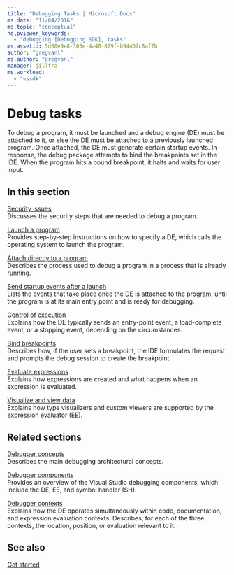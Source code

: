 ```yaml
---
title: "Debugging Tasks | Microsoft Docs"
ms.date: "11/04/2016"
ms.topic: "conceptual"
helpviewer_keywords: 
  - "debugging [Debugging SDK], tasks"
ms.assetid: 5d60e9e8-305e-4a48-829f-b9440fc8af7b
author: "gregvanl"
ms.author: "gregvanl"
manager: jillfra
ms.workload: 
  - "vssdk"
---
```

# Debug tasks
To debug a program, it must be launched and a debug engine (DE) must be attached to it, or else the DE must be attached to a previously launched program. Once attached, the DE must generate certain startup events. In response, the debug package attempts to bind the breakpoints set in the IDE. When the program hits a bound breakpoint, it halts and waits for user input.  
  
## In this section  
 [Security issues](../../extensibility/debugger/security-issues.md)  
 Discusses the security steps that are needed to debug a program.  
  
 [Launch a program](../../extensibility/debugger/launching-a-program.md)  
 Provides step-by-step instructions on how to specify a DE, which calls the operating system to launch the program.  
  
 [Attach directly to a program](../../extensibility/debugger/attaching-directly-to-a-program.md)  
 Describes the process used to debug a program in a process that is already running.  
  
 [Send startup events after a launch](../../extensibility/debugger/sending-startup-events-after-a-launch.md)  
 Lists the events that take place once the DE is attached to the program, until the program is at its main entry point and is ready for debugging.  
  
 [Control of execution](../../extensibility/debugger/control-of-execution.md)  
 Explains how the DE typically sends an entry-point event, a load-complete event, or a stopping event, depending on the circumstances.  
  
 [Bind breakpoints](../../extensibility/debugger/binding-breakpoints.md)  
 Describes how, if the user sets a breakpoint, the IDE formulates the request and prompts the debug session to create the breakpoint.  
  
 [Evaluate expressions](../../extensibility/debugger/evaluating-expressions.md)  
 Explains how expressions are created and what happens when an expression is evaluated.  
  
 [Visualize and view data](../../extensibility/debugger/visualizing-and-viewing-data.md)  
 Explains how type visualizers and custom viewers are supported by the expression evaluator (EE).  
  
## Related sections  
 [Debugger concepts](../../extensibility/debugger/debugger-concepts.md)  
 Describes the main debugging architectural concepts.  
  
 [Debugger components](../../extensibility/debugger/debugger-components.md)  
 Provides an overview of the Visual Studio debugging components, which include the DE, EE, and symbol handler (SH).  
  
 [Debugger contexts](../../extensibility/debugger/debugger-contexts.md)  
 Explains how the DE operates simultaneously within code, documentation, and expression evaluation contexts. Describes, for each of the three contexts, the location, position, or evaluation relevant to it.  
  
## See also  
 [Get started](../../extensibility/debugger/getting-started-with-debugger-extensibility.md)